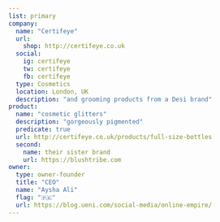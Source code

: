 ```yaml
---
list: primary
company:
  name: "Certifeye"
  url:
    shop: http://certifeye.co.uk
  social:
    ig: certifeye
    tw: certifeye
    fb: certifeye
  type: Cosmetics
  location: London, UK
  description: "and grooming products from a Desi brand"
product:
  name: "cosmetic glitters"
  description: "gorgeously pigmented"
  predicate: true
  url: http://certifeye.co.uk/products/full-size-bottles
  second:
    name: their sister brand
    url: https://blushtribe.com
owner:
  type: owner-founder
  title: "CEO"
  name: "Aysha Ali"
  flag: "🇵🇰"
  url: https://blog.ueni.com/social-media/online-empire/
---
```

